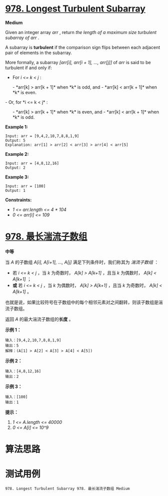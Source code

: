 # [978. Longest Turbulent Subarray][enTitle]

**Medium**

Given an integer array  *arr* , return  *the length of a maximum size turbulent subarray of*   *arr* .

A subarray is **turbulent**  if the comparison sign flips between each adjacent pair of elements in the subarray.

More formally, a subarray  *[arr[i], arr[i + 1], ..., arr[j]]*  of  *arr*  is said to be turbulent if and only if:

- For  *i <= k < j* : 
 <ul> 
  -  *arr[k] > arr[k + 1]*  when  *k*  is odd, and 
  -  *arr[k] < arr[k + 1]*  when  *k*  is even. 
 </ul>  
- Or, for  *i <= k < j* : 
 <ul> 
  -  *arr[k] > arr[k + 1]*  when  *k*  is even, and 
  -  *arr[k] < arr[k + 1]*  when  *k*  is odd. 
 </ul> 



**Example 1:** 

```
Input: arr = [9,4,2,10,7,8,8,1,9]
Output: 5
Explanation: arr[1] > arr[2] < arr[3] > arr[4] < arr[5]

```

**Example 2:** 

```
Input: arr = [4,8,12,16]
Output: 2

```

**Example 3:** 

```
Input: arr = [100]
Output: 1

```



**Constraints:** 

-  *1 <= arr.length <= 4 * 104*  
-  *0 <= arr[i] <= 109* 


# [978. 最长湍流子数组][cnTitle]

**中等**

当  *A*  的子数组  *A[i], A[i+1], ..., A[j]*  满足下列条件时，我们称其为 *湍流子数组* ：

- 若  *i <= k < j* ，当  *k*  为奇数时，  *A[k] > A[k+1]* ，且当  *k*  为偶数时， *A[k] < A[k+1]* ； 
- **或** 若  *i <= k < j* ，当  *k*  为偶数时， *A[k] > A[k+1]*  ，且当  *k*  为奇数时，  *A[k] < A[k+1]* 。

也就是说，如果比较符号在子数组中的每个相邻元素对之间翻转，则该子数组是湍流子数组。

返回  *A*  的最大湍流子数组的**长度** 。



**示例 1：** 

```
输入：[9,4,2,10,7,8,8,1,9]
输出：5
解释：(A[1] > A[2] < A[3] > A[4] < A[5])

```

**示例 2：** 

```
输入：[4,8,12,16]
输出：2

```

**示例 3：** 

```
输入：[100]
输出：1

```



**提示：** 

1.  *1 <= A.length <= 40000*  
2.  *0 <= A[i] <= 10^9* 




# 算法思路

# 测试用例
```
978. Longest Turbulent Subarray 978. 最长湍流子数组 Medium
```

[enTitle]: https://leetcode.com/problems/longest-turbulent-subarray/
[cnTitle]: https://leetcode-cn.com/problems/longest-turbulent-subarray/
